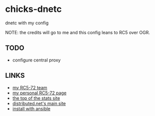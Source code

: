 chicks-dnetc
============

dnetc with my config

NOTE: the credits will go to me and this config leans to RC5 over OGR.

TODO
----

* configure central proxy

LINKS
-----

* [my RC5-72 team](http://stats.distributed.net/team/tmsummary.php?project_id=8&team=31403)
* [my personal RC5-72 page](http://stats.distributed.net/participant/psummary.php?project_id=8&id=73444)
* [the top of the stats site](http://stats.distributed.net/)
* [distributed.net's main site](http://www.distributed.net/Main_Page)
* [install with ansible](https://github.com/chicks-net/fini-ansible/blob/master/roles/homes/tasks/chicks-dnetc.yml)

